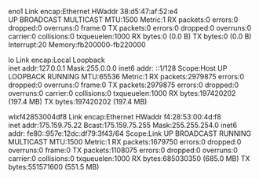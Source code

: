 eno1      Link encap:Ethernet  HWaddr 38:d5:47:af:52:e4  
          UP BROADCAST MULTICAST  MTU:1500  Metric:1
          RX packets:0 errors:0 dropped:0 overruns:0 frame:0
          TX packets:0 errors:0 dropped:0 overruns:0 carrier:0
          collisions:0 txqueuelen:1000 
          RX bytes:0 (0.0 B)  TX bytes:0 (0.0 B)
          Interrupt:20 Memory:fb200000-fb220000 

lo        Link encap:Local Loopback  
          inet addr:127.0.0.1  Mask:255.0.0.0
          inet6 addr: ::1/128 Scope:Host
          UP LOOPBACK RUNNING  MTU:65536  Metric:1
          RX packets:2979875 errors:0 dropped:0 overruns:0 frame:0
          TX packets:2979875 errors:0 dropped:0 overruns:0 carrier:0
          collisions:0 txqueuelen:1000 
          RX bytes:197420202 (197.4 MB)  TX bytes:197420202 (197.4 MB)

wlxf42853004df8 Link encap:Ethernet  HWaddr f4:28:53:00:4d:f8  
          inet addr:175.159.75.22  Bcast:175.159.75.255  Mask:255.255.254.0
          inet6 addr: fe80::957e:12dc:df79:3f43/64 Scope:Link
          UP BROADCAST RUNNING MULTICAST  MTU:1500  Metric:1
          RX packets:1679750 errors:0 dropped:0 overruns:0 frame:0
          TX packets:1108075 errors:0 dropped:0 overruns:0 carrier:0
          collisions:0 txqueuelen:1000 
          RX bytes:685030350 (685.0 MB)  TX bytes:551571600 (551.5 MB)

